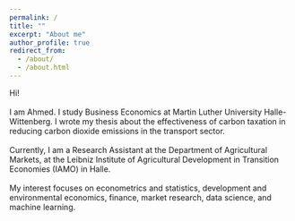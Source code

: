 ```yaml
---
permalink: /
title: ""
excerpt: "About me"
author_profile: true
redirect_from: 
  - /about/
  - /about.html
---
```


Hi! <br>
<br>
I am Ahmed. I study Business Economics at Martin Luther University Halle-Wittenberg. I wrote my thesis about the effectiveness of carbon taxation in reducing carbon dioxide emissions in the transport sector. <br>
<br>
Currently, I am a Research Assistant at the Department of Agricultural Markets, at the Leibniz Institute of Agricultural Development in Transition Economies (IAMO) in Halle. <br>
<br>
My interest focuses on econometrics and statistics, development and environmental economics, finance, market research, data science, and machine learning.

